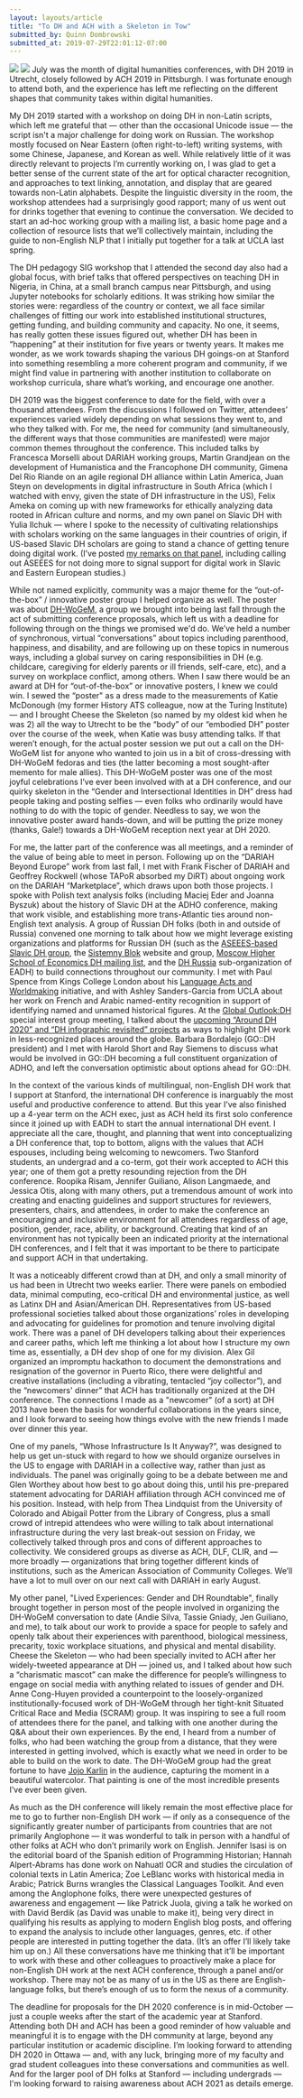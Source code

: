 ```yaml
---
layout: layouts/article
title: "To DH and ACH with a Skeleton in Tow"
submitted_by: Quinn Dombrowski
submitted_at: 2019-07-29T22:01:12-07:00
---
```


![](../post-images/48397551156_143b63558f_k.jpg)
![](../post-images/EAVbEIOXYAAoPMR.jpg)
July was the month of digital humanities conferences, with DH 2019 in Utrecht, closely followed by ACH 2019 in Pittsburgh. I was fortunate enough to attend both, and the experience has left me reflecting on the different shapes that community takes within digital humanities.



My DH 2019 started with a workshop on doing DH in non-Latin scripts, which left me grateful that — other than the occasional Unicode issue — the script isn't a major challenge for doing work on Russian. The workshop mostly focused on Near Eastern (often right-to-left) writing systems, with some Chinese, Japanese, and Korean as well. While relatively little of it was directly relevant to projects I’m currently working on, I was glad to get a better sense of the current state of the art for optical character recognition, and approaches to text linking, annotation, and display that are geared towards non-Latin alphabets. Despite the linguistic diversity in the room, the workshop attendees had a surprisingly good rapport; many of us went out for drinks together that evening to continue the conversation. We decided to start an ad-hoc working group with a mailing list, a basic home page and a collection of resource lists that we’ll collectively maintain, including the guide to non-English NLP that I initially put together for a talk at UCLA last spring.



The DH pedagogy SIG workshop that I attended the second day also had a global focus, with brief talks that offered perspectives on teaching DH in Nigeria, in China, at a small branch campus near Pittsburgh, and using Jupyter notebooks for scholarly editions. It was striking how similar the stories were: regardless of the country or context, we all face similar challenges of fitting our work into established institutional structures, getting funding, and building community and capacity. No one, it seems, has really gotten these issues figured out, whether DH has been in “happening” at their institution for five years or twenty years. It makes me wonder, as we work towards shaping the various DH goings-on at Stanford into something resembling a more coherent program and community, if we might find value in partnering with another institution to collaborate on workshop curricula, share what’s working, and encourage one another.



DH 2019 was the biggest conference to date for the field, with over a thousand attendees. From the discussions I followed on Twitter, attendees’ experiences varied widely depending on what sessions they went to, and who they talked with. For me, the need for community (and simultaneously, the different ways that those communities are manifested) were major common themes throughout the conference. This included talks by Francesca Morselli about DARIAH working groups, Martin Grandjean on the development of Humanistica and the Francophone DH community, Gimena Del Rio Riande on an agile regional DH alliance within Latin America, Juan Steyn on developments in digital infrastructure in South Africa (which I watched with envy, given the state of DH infrastructure in the US), Felix Ameka on coming up with new frameworks for ethically analyzing data rooted in African culture and norms, and my own panel on Slavic DH with Yulia Ilchuk — where I spoke to the necessity of cultivating relationships with scholars working on the same languages in their countries of origin, if US-based Slavic DH scholars are going to stand a chance of getting tenure doing digital work. (I’ve posted [my remarks on that panel](http://quinndombrowski.com/blog/2019/07/12/future-slavic-dh-united-states), including calling out ASEEES for not doing more to signal support for digital work in Slavic and Eastern European studies.)



While not named explicitly, community was a major theme for the “out-of-the-box” / innovative poster group I helped organize as well. The poster was about [DH-WoGeM](http://dhwogem.org/), a group we brought into being last fall through the act of submitting conference proposals, which left us with a deadline for following through on the things we promised we'd do. We’ve held a number of synchronous, virtual “conversations” about topics including parenthood, happiness, and disability, and are following up on these topics in numerous ways, including a global survey on caring responsibilities in DH (e.g. childcare, caregiving for elderly parents or ill friends, self-care, etc), and a survey on workplace conflict, among others. When I saw there would be an award at DH for “out-of-the-box” or innovative posters, I knew we could win. I sewed the “poster" as a dress made to the measurements of Katie McDonough (my former History ATS colleague, now at the Turing Institute) — and I brought Cheese the Skeleton (so named by my oldest kid when he was 2) all the way to Utrecht to be the “body” of our “embodied DH” poster over the course of the week, when Katie was busy attending talks. If that weren’t enough, for the actual poster session we put out a call on the DH-WoGeM list for anyone who wanted to join us in a bit of cross-dressing with DH-WoGeM fedoras and ties (the latter becoming a most sought-after memento for male allies). This DH-WoGeM poster was one of the most joyful celebrations I’ve ever been involved with at a DH conference, and our quirky skeleton in the “Gender and Intersectional Identities in DH” dress had people taking and posting selfies — even folks who ordinarily would have nothing to do with the topic of gender. Needless to say, we won the innovative poster award hands-down, and will be putting the prize money (thanks, Gale!) towards a DH-WoGeM reception next year at DH 2020.



For me, the latter part of the conference was all meetings, and a reminder of the value of being able to meet in person. Following up on the “DARIAH Beyond Europe” work from last fall, I met with Frank Fischer of DARIAH and Geoffrey Rockwell (whose TAPoR absorbed my DiRT) about ongoing work on the DARIAH “Marketplace”, which draws upon both those projects. I spoke with Polish text analysis folks (including Maciej Eder and Joanna Byszuk) about the history of Slavic DH at the ADHO conference, making that work visible, and establishing more trans-Atlantic ties around non-English text analysis. A group of Russian DH folks (both in and outside of Russia) convened one morning to talk about how we might leverage existing organizations and platforms for Russian DH (such as the [ASEEES-based Slavic DH group](https://www.facebook.com/groups/413695302023356/), the [Sistemny Blok](https://sysblok.ru/) website and group, [Moscow Higher School of Economics DH mailing list](http://vdigital.me/), and the [DH Russia](http://dhrussia.ru/) sub-organization of EADH) to build connections throughout our community. I met with Paul Spence from Kings College London about his [Language Acts and Worldmaking](https://www.languageacts.org/) initiative, and with Ashley Sanders-Garcia from UCLA about her work on French and Arabic named-entity recognition in support of identifying named and unnamed historical figures. At the [Global Outlook:DH](http://globaloutlookdh.org/) special interest group meeting, I talked about the [upcoming “Around DH 2020” and “DH infographic revisited” projects](http://www.globaloutlookdh.org/around-dh-2020-and-quantifying-dh-infographic-revisited/) as ways to highlight DH work in less-recognized places around the globe. Barbara Bordalejo (GO::DH president) and I met with Harold Short and Ray Siemens to discuss what would be involved in GO::DH becoming a full constituent organization of ADHO, and left the conversation optimistic about options ahead for GO::DH.



In the context of the various kinds of multilingual, non-English DH work that I support at Stanford, the international DH conference is inarguably the most useful and productive conference to attend. But this year I’ve also finished up a 4-year term on the ACH exec, just as ACH held its first solo conference since it joined up with EADH to start the annual international DH event. I appreciate all the care, thought, and planning that went into conceptualizing a DH conference that, top to bottom, aligns with the values that ACH espouses, including being welcoming to newcomers. Two Stanford students, an undergrad and a co-term, got their work accepted to ACH this year; one of them got a pretty resounding rejection from the DH conference. Roopika Risam, Jennifer Guiliano, Alison Langmaede, and Jessica Otis, along with many others, put a tremendous amount of work into creating and enacting guidelines and support structures for reviewers, presenters, chairs, and attendees, in order to make the conference an encouraging and inclusive environment for all attendees regardless of age, position, gender, race, ability, or background. Creating that kind of an environment has not typically been an indicated priority at the international DH conferences, and I felt that it was important to be there to participate and support ACH in that undertaking.



It was a noticeably different crowd than at DH, and only a small minority of us had been in Utrecht two weeks earlier. There were panels on embodied data, minimal computing, eco-critical DH and environmental justice, as well as Latinx DH and Asian/American DH. Representatives from US-based professional societies talked about those organizations’ roles in developing and advocating for guidelines for promotion and tenure involving digital work. There was a panel of DH developers talking about their experiences and career paths, which left me thinking a lot about how I structure my own time as, essentially, a DH dev shop of one for my division. Alex Gil organized an impromptu hackathon to document the demonstrations and resignation of the governor in Puerto Rico, there were delightful and creative installations (including a vibrating, tentacled “joy collector”), and the “newcomers' dinner” that ACH has traditionally organized at the DH conference. The connections I made as a "newcomer" (of a sort) at DH 2013 have been the basis for wonderful collaborations in the years since, and I look forward to seeing how things evolve with the new friends I made over dinner this year.



One of my panels, “Whose Infrastructure Is It Anyway?”, was designed to help us get un-stuck with regard to how we should organize ourselves in the US to engage with DARIAH in a collective way, rather than just as individuals. The panel was originally going to be a debate between me and Glen Worthey about how best to go about doing this, until his pre-prepared statement advocating for DARIAH affiliation through ACH convinced me of his position. Instead, with help from Thea Lindquist from the University of Colorado and Abigail Potter from the Library of Congress, plus a small crowd of intrepid attendees who were willing to talk about international infrastructure during the very last break-out session on Friday, we collectively talked through pros and cons of different approaches to collectivity. We considered groups as diverse as ACH, DLF, CLIR, and — more broadly — organizations that bring together different kinds of institutions, such as the American Association of Community Colleges. We’ll have a lot to mull over on our next call with DARIAH in early August.



My other panel, "Lived Experiences: Gender and DH Roundtable", finally brought together in person most of the people involved in organizing the DH-WoGeM conversation to date (Andie Silva, Tassie Gniady, Jen Guiliano, and me), to talk about our work to provide a space for people to safely and openly talk about their experiences with parenthood, biological messiness, precarity, toxic workplace situations, and physical and mental disability. Cheese the Skeleton — who had been specially invited to ACH after her widely-tweeted appearance at DH — joined us, and I talked about how such a “charismatic mascot” can make the difference for people’s willingness to engage on social media with anything related to issues of gender and DH. Anne Cong-Huyen provided a counterpoint to the loosely-organized institutionally-focused work of DH-WoGeM through her tight-knit Situated Critical Race and Media (SCRAM) group. It was inspiring to see a full room of attendees there for the panel, and talking with one another during the Q&A about their own experiences. By the end, I heard from a number of folks, who had been watching the group from a distance, that they were interested in getting involved, which is exactly what we need in order to be able to build on the work to date. The DH-WoGeM group had the great fortune to have [Jojo Karlin](https://www.jojokarlin.com/) in the audience, capturing the moment in a beautiful watercolor. That painting is one of the most incredible presents I’ve ever been given.



As much as the DH conference will likely remain the most effective place for me to go to further non-English DH work — if only as a consequence of the significantly greater number of participants from countries that are not primarily Anglophone — it was wonderful to talk in person with a handful of other folks at ACH who don’t primarily work on English. Jennifer Isasi is on the editorial board of the Spanish edition of Programming Historian; Hannah Alpert-Abrams has done work on Nahuatl OCR and studies the circulation of colonial texts in Latin America; Zoe LeBlanc works with historical media in Arabic; Patrick Burns wrangles the Classical Languages Toolkit. And even among the Anglophone folks, there were unexpected gestures of awareness and engagement — like Patrick Juola, giving a talk he worked on with David Berdik (as David was unable to make it), being very direct in qualifying his results as applying to modern English blog posts, and offering to expand the analysis to include other languages, genres, etc. if other people are interested in putting together the data. (It’s an offer I’ll likely take him up on.) All these conversations have me thinking that it’ll be important to work with these and other colleagues to proactively make a place for non-English DH work at the next ACH conference, through a panel and/or workshop. There may not be as many of us in the US as there are English-language folks, but there’s enough of us to form the nexus of a community.



The deadline for proposals for the DH 2020 conference is in mid-October — just a couple weeks after the start of the academic year at Stanford. Attending both DH and ACH has been a good reminder of how valuable and meaningful it is to engage with the DH community at large, beyond any particular institution or academic discipline. I’m looking forward to attending DH 2020 in Ottawa — and, with any luck, bringing more of my faculty and grad student colleagues into these conversations and communities as well. And for the larger pool of DH folks at Stanford — including undergrads — I'm looking forward to raising awareness about ACH 2021 as details emerge.


